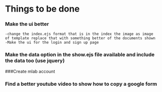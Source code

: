# Things to be done

### Make the ui better
    -change the index.ejs format that is in the index the image as image of template replace that with something better of the documents shown 
    -Make the ui for the login and sign up page 

### Make the data option in the show.ejs file available and include the data too (use jquery)

###Create mlab account


### Find a better youtube video to show how to copy a google form